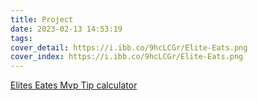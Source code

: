 ```yaml
---
title: Project
date: 2023-02-13 14:53:19
tags:
cover_detail: https://i.ibb.co/9hcLCGr/Elite-Eats.png
cover_index: https://i.ibb.co/9hcLCGr/Elite-Eats.png
---
```

[Elites Eates Mvp ](https://github.com/jackdee0077/Elite-Eats.git)
[Tip calculator ](https://github.com/jackdee0077/tip-calculator.git)